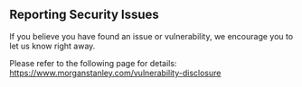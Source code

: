 Reporting Security Issues
-------------------------

If you believe you have found an issue or vulnerability, we encourage you to let us know right away.

Please refer to the following page for details:
https://www.morganstanley.com/vulnerability-disclosure